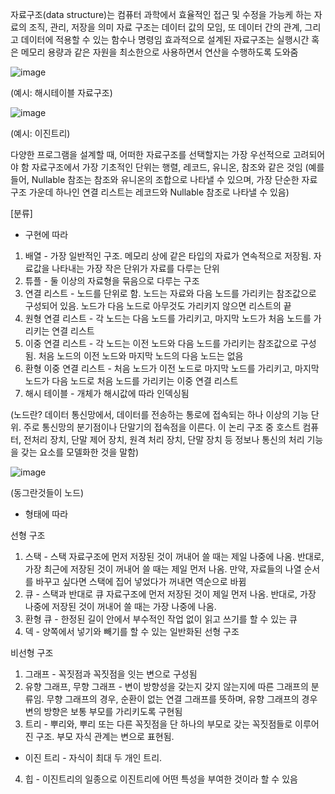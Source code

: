 자료구조(data structure)는 컴퓨터 과학에서 효율적인 접근 및 수정을 가능케 하는 자료의 조직, 관리, 저장을 의미
자료 구조는 데이터 값의 모임, 또 데이터 간의 관계, 그리고 데이터에 적용할 수 있는 함수나 명령임
효과적으로 설계된 자료구조는 실행시간 혹은 메모리 용량과 같은 자원을 최소한으로 사용하면서 연산을 수행하도록 도와줌




![image](https://user-images.githubusercontent.com/103404604/187030184-10cc3141-744a-4770-b493-7eb83b1e2d46.png)

(예시: 해시테이블 자료구조)


![image](https://user-images.githubusercontent.com/103404604/187030207-9c60b427-b080-4281-98ae-495d7bd447db.png)

(예시: 이진트리)

다양한 프로그램을 설계할 때, 어떠한 자료구조를 선택할지는 가장 우선적으로 고려되어야 함
자료구조에서 가장 기초적인 단위는 행렬, 레코드, 유니온, 참조와 같은 것임
(예를 들어, Nullable 참조는 참조와 유니온의 조합으로 나타낼 수 있으며, 가장 단순한 자료구조 가운데 하나인 연결 리스트는 레코드와 Nullable 참조로 나타낼 수 있음)

[분류]
- 구현에 따라
1. 배열 - 가장 일반적인 구조. 메모리 상에 같은 타입의 자료가 연속적으로 저장됨. 자료값을 나타내는 가장 작은 단위가 자료를 다루는 단위
2. 튜플 - 둘 이상의 자료형을 묶음으로 다루는 구조
3. 연결 리스트 - 노드를 단위로 함. 노드는 자료와 다음 노드를 가리키는 참조값으로 구성되어 있음. 노드가 다음 노드로 아무것도 가리키지 않으면 리스트의 끝
4. 원형 연결 리스트 - 각 노드는 다음 노드를 가리키고, 마지막 노드가 처음 노드를 가리키는 연결 리스트
5. 이중 연결 리스트 - 각 노드는 이전 노드와 다음 노드를 가리키는 참조값으로 구성됨. 처음 노드의 이전 노드와 마지막 노드의 다음 노드는 없음
6. 환형 이중 연결 리스트 - 처음 노드가 이전 노드로 마지막 노드를 가리키고, 마지막 노드가 다음 노드로 처음 노드를 가리키는 이중 연결 리스트
7. 해시 테이블 - 개체가 해시값에 따라 인덱싱됨

(노드란?
데이터 통신망에서, 데이터를 전송하는 통로에 접속되는 하나 이상의 기능 단위. 주로 통신망의 분기점이나 단말기의 접속점을 이른다.
이 논리 구조 중 호스트 컴퓨터, 전처리 장치, 단말 제어 장치, 원격 처리 장치, 단말 장치 등 정보나 통신의 처리 기능을 갖는 요소를 모델화한 것을 말함)

![image](https://user-images.githubusercontent.com/103404604/187030401-931e1310-1d5e-4af1-8a63-014b4d631a1b.png)

(동그란것들이 노드)


- 형태에 따라

선형 구조
1. 스택 - 스택 자료구조에 먼저 저장된 것이 꺼내어 쓸 때는 제일 나중에 나옴. 
          반대로, 가장 최근에 저장된 것이 꺼내어 쓸 때는 제일 먼저 나옴. 만약, 자료들의 나열 순서를 바꾸고 싶다면 스택에 집어 넣었다가 꺼내면 역순으로 바뀜
2. 큐 - 스택과 반대로 큐 자료구조에 먼저 저장된 것이 제일 먼저 나옴. 반대로, 가장 나중에 저장된 것이 꺼내어 쓸 때는 가장 나중에 나옴.
3. 환형 큐 - 한정된 길이 안에서 부수적인 작업 없이 읽고 쓰기를 할 수 있는 큐
4. 덱 - 양쪽에서 넣기와 빼기를 할 수 있는 일반화된 선형 구조

비선형 구조
1. 그래프 - 꼭짓점과 꼭짓점을 잇는 변으로 구성됨
2. 유향 그래프, 무향 그래프 - 변이 방향성을 갖는지 갖지 않는지에 따른 그래프의 분류임.
                            무향 그래프의 경우, 순환이 없는 연결 그래프를 뜻하며, 유향 그래프의 경우 변의 방향은 보통 부모를 가리키도록 구현됨
3. 트리 - 뿌리와, 뿌리 또는 다른 꼭짓점을 단 하나의 부모로 갖는 꼭짓점들로 이루어진 구조. 부모 자식 관계는 변으로 표현됨.
* 이진 트리 - 자식이 최대 두 개인 트리.
4. 힙 - 이진트리의 일종으로 이진트리에 어떤 특성을 부여한 것이라 할 수 있음
